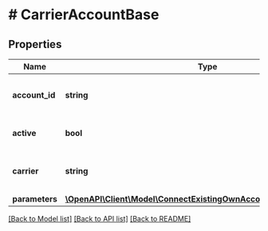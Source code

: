 # # CarrierAccountBase

## Properties

Name | Type | Description | Notes
------------ | ------------- | ------------- | -------------
**account_id** | **string** | Unique identifier of the account. Please check the &lt;a href&#x3D;\&quot;https://docs.goshippo.com/docs/carriers/carrieraccounts/\&quot;&gt;carrier accounts tutorial&lt;/a&gt;  page for the &#x60;account_id&#x60; per carrier.&lt;br&gt;  To protect account information, this field will be masked in any API response. |
**active** | **bool** | Determines whether the account is active. When creating a shipment, if no &#x60;carrier_accounts&#x60; are explicitly  passed Shippo will query all carrier accounts that have this field set. By default, this is set to True. | [optional]
**carrier** | **string** | Carrier token, see &lt;a href&#x3D;\&quot;#tag/Carriers\&quot;&gt;Carriers&lt;/a&gt;&lt;br&gt; Please check the &lt;a href&#x3D;\&quot;https://docs.goshippo.com/docs/carriers/carrieraccounts/\&quot;&gt;carrier accounts tutorial&lt;/a&gt; page for all supported carriers. |
**parameters** | [**\OpenAPI\Client\Model\ConnectExistingOwnAccountRequestParameters**](ConnectExistingOwnAccountRequestParameters.md) |  | [optional]

[[Back to Model list]](../../README.md#models) [[Back to API list]](../../README.md#endpoints) [[Back to README]](../../README.md)
